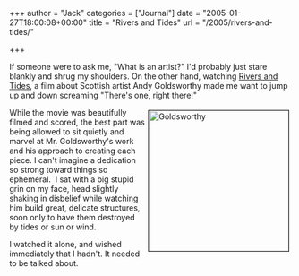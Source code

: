 +++
author = "Jack"
categories = ["Journal"]
date = "2005-01-27T18:00:08+00:00"
title = "Rivers and Tides"
url = "/2005/rivers-and-tides/"

+++

If someone were to ask me, "What is an artist?" I'd probably just stare blankly and shrug my shoulders. On the other hand, watching [Rivers and Tides][1], a film about Scottish artist Andy Goldsworthy made me want to jump up and down screaming "There's one, right there!"

<img src="/images/blog/goldsworthy.jpg" height="251" width="250" border="1" align="right" hspace="4" vspace="4" alt="Goldsworthy" />

While the movie was beautifully filmed and scored, the best part was being allowed to sit quietly and marvel at Mr. Goldsworthy's work and his approach to creating each piece. I can't imagine a dedication so strong toward things so ephemeral.&nbsp; I sat with a big stupid grin on my face, head slightly shaking in disbelief while watching him build great, delicate structures, soon only to have them destroyed by tides or sun or wind.
  

  
I watched it alone, and wished immediately that I hadn't. It needed to be talked about.

 [1]: http://www.rottentomatoes.com/m/rivers_and_tides_andy_goldsworthy_working_with_time/